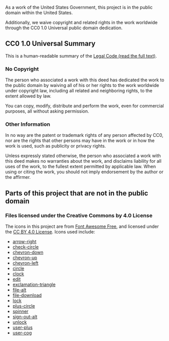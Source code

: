 As a work of the United States Government, this project is in the public domain
within the United States.

Additionally, we waive copyright and related rights in the work worldwide
through the CC0 1.0 Universal public domain dedication.

## CC0 1.0 Universal Summary

This is a human-readable summary of the
[Legal Code (read the full text)](https://creativecommons.org/publicdomain/zero/1.0/legalcode).

### No Copyright

The person who associated a work with this deed has dedicated the work to the
public domain by waiving all of his or her rights to the work worldwide under
copyright law, including all related and neighboring rights, to the extent
allowed by law.

You can copy, modify, distribute and perform the work, even for commercial
purposes, all without asking permission.

### Other Information

In no way are the patent or trademark rights of any person affected by CC0, nor
are the rights that other persons may have in the work or in how the work is
used, such as publicity or privacy rights.

Unless expressly stated otherwise, the person who associated a work with this
deed makes no warranties about the work, and disclaims liability for all uses of
the work, to the fullest extent permitted by applicable law. When using or
citing the work, you should not imply endorsement by the author or the affirmer.

## Parts of this project that are not in the public domain

### Files licensed under the Creative Commons by 4.0 License

The icons in this project are from [Font Awesome Free](https://fontawesome.com/icons), and licensed under the [CC BY 4.0 License](https://fontawesome.com/license/free). Icons used include:

- [arrow-right](https://fontawesome.com/icons/arrow-right?style=solid)
- [check-circle](https://fontawesome.com/icons/check-circle?style=solid)
- [chevron-down](https://fontawesome.com/icons/chevron-down?style=solid)
- [chevron-up](https://fontawesome.com/icons/chevron-up?style=solid)
- [chevron-left](https://fontawesome.com/icons/chevron-left?style=solid)
- [circle](https://fontawesome.com/icons/circle?style=regular)
- [clock](https://fontawesome.com/icons/clock?style=regular)
- [edit](https://fontawesome.com/icons/edit?style=solid)
- [exclamation-triangle](https://fontawesome.com/icons/exclamation-triangle?style=solid)
- [file-alt](https://fontawesome.com/icons/file-alt?style=solid)
- [file-download](https://fontawesome.com/icons/file-download?style=solid)
- [lock](https://fontawesome.com/icons/lock?style=solid)
- [plus-circle](https://fontawesome.com/icons/plus-circle?style=solid)
- [spinner](https://fontawesome.com/icons/spinner?style=solid)
- [sign-out-alt](https://fontawesome.com/icons/sign-out-alt?style=solid)
- [unlock](https://fontawesome.com/icons/unlock?style=solid)
- [user-plus](https://fontawesome.com/icons/user-plus?style=solid)
- [user-cog](https://fontawesome.com/icons/user-cog?style=solid)
